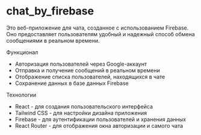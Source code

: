 # chat_by_firebase
Это веб-приложение для чата, созданное с использованием Firebase. Оно предоставляет пользователям удобный и надежный способ обмена сообщениями в реальном времени.

Функционал

* Авторизация пользователей через Google-аккаунт
* Отправка и получение сообщений в реальном времени
* Отображение списка пользователей, находящихся в чате
* Сохранение данных в базе данных Firebase
  
Технологии

* React - для создания пользовательского интерфейса
* Tailwind CSS - для настройки дизайна приложения
* Firebase - для аутентификации пользователей и хранения данных
* React Router - для отображения окна авторизации и самого чата

